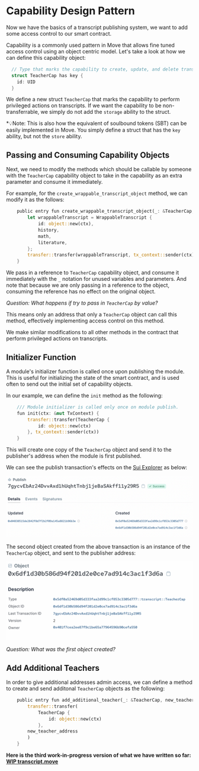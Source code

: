 # Capability Design Pattern

Now we have the basics of a transcript publishing system, we want to add some access control to our smart contract. 

Capability is a commonly used pattern in Move that allows fine tuned access control using an object centric model. Let's take a look at how we can define this capability object:

```rust
  // Type that marks the capability to create, update, and delete transcripts
  struct TeacherCap has key {
    id: UID
  }
```

We define a new struct `TeacherCap` that marks the capability to perform privileged actions on transcripts. If we want the capability to be non-transferrable, we simply do not add the `storage` ability to the struct. 

*💡Note: This is also how the equivalent of soulbound tokens (SBT) can be easily implemented in Move. You simply define a struct that has the `key` ability, but not the `store` ability. 

## Passing and Consuming Capability Objects

Next, we need to modify the methods which should be callable by someone with the `TeacherCap` capability object to take in the capability as an extra parameter and consume it immediately. 

For example, for the `create_wrappable_transcript_object` method, we can modify it as the follows:

```rust
    public entry fun create_wrappable_transcript_object(_: &TeacherCap, history: u8, math: u8, literature: u8, ctx: &mut TxContext) {
        let wrappableTranscript = WrappableTranscript {
            id: object::new(ctx),
            history,
            math,
            literature,
        };
        transfer::transfer(wrappableTranscript, tx_context::sender(ctx))
    }
```

We pass in a reference to `TeacherCap` capability object, and consume it immediately with the `_` notation for unused variables and parameters. And note that because we are only passing in a reference to the object, consuming the reference has no effect on the original object. 

*Question: What happens if try to pass in `TeacherCap` by value?*

This means only an address that only a `TeacherCap` object can call this method, effectively implementing access control on this method.

We make similar modifications to all other methods in the contract that perform privileged actions on transcripts. 

## Initializer Function

A module's initializer function is called once upon publishing the module. This is useful for initializing the state of the smart contract, and is used often to send out the initial set of capability objects. 

In our example, we can define the `init` method as the following:

```rust
    /// Module initializer is called only once on module publish.
    fun init(ctx: &mut TxContext) {
        transfer::transfer(TeacherCap {
            id: object::new(ctx)
        }, tx_context::sender(ctx))
    }
```

This will create one copy of the `TeacherCap` object and send it to the publisher's address when the module is first published. 

We can see the publish transaction's effects on the [Sui Explorer](../../unit-one/lessons/6_hello_world.md#viewing-the-object-with-sui-explorer) as below:

![Publish Output](../images/publish.png)

The second object created from the above transaction is an instance of the `TeacherCap` object, and sent to the publisher address:

![Teacher Cap](../images/teachercap.png)

*Question: What was the first object created?*

## Add Additional Teachers

In order to give additional addresses admin access, we can define a method to create and send additonal `TeacherCap` objects as the following:

```rust
    public entry fun add_additional_teacher(_: &TeacherCap, new_teacher_address: address, ctx: &mut TxContext){
        transfer::transfer(
            TeacherCap {
                id: object::new(ctx)
            },
        new_teacher_address
        )
    }
```

**Here is the third work-in-progress version of what we have written so far: [WIP transcript.move](../example_projects/transcript/sources/transcript_3.move_wip)**

